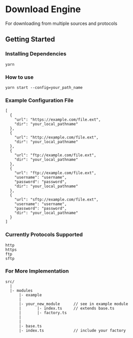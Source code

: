 # Download Engine

For downloading from multiple sources and protocols

## Getting Started

### Installing Dependencies
```
yarn
```

### How to use
```
yarn start --config=your_path_name
```

### Example Configuration File
```
[
  {
    "url": "https://example.com/file.ext",
    "dir": "your_local_pathname"
  },
  {
    "url": "http://example.com/file.ext",
    "dir": "your_local_pathname"
  },
  {
    "url": "ftp://example.com/file.ext",
    "dir": "your_local_pathname"
  },
  {
    "url": "ftp://example.com/file.ext",
    "username": "username",
    "password": "password",
    "dir": "your_local_pathname"
  },
  {
    "url": "sftp://example.com/file.ext",
    "username": "username",
    "password": "password",
    "dir": "your_local_pathname"
  }
]
```

### Currently Protocols Supported
```
http
https
ftp
sftp
```

### For More Implementation
```
src/
  |
  |- modules
      |- example
      |
      |- your_new_module      // see in example module
      |       |- index.ts     // extends base.ts
      |       |- factory.ts
      |
      |
      |- base.ts
      |- index.ts             // include your factory
```



